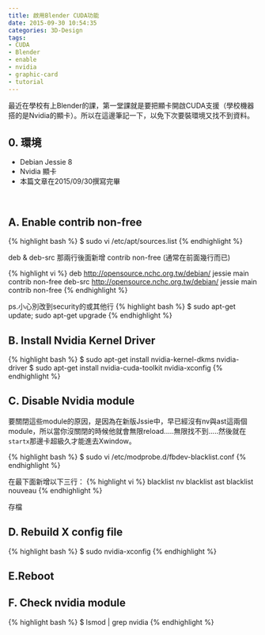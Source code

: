 ```yaml
---
title: 啟用Blender CUDA功能
date: 2015-09-30 10:54:35
categories: 3D-Design
tags:
- CUDA
- Blender
- enable
- nvidia
- graphic-card
- tutorial
---
```


最近在學校有上Blender的課，第一堂課就是要把顯卡開啟CUDA支援（學校機器搭的是Nvidia的顯卡）。所以在這邊筆記一下，以免下次要裝環境又找不到資料。
<!-- more -->

## 0. 環境
- Debian Jessie 8
- Nvidia 顯卡
- 本篇文章在2015/09/30撰寫完畢

<br>

## A. Enable contrib non-free
{% highlight bash %}
$ sudo vi /etc/apt/sources.list
{% endhighlight %}

deb & deb-src 那兩行後面新增 contrib non-free (通常在前面幾行而已)

{% highlight vi %}
deb http://opensource.nchc.org.tw/debian/ jessie main contrib non-free
deb-src http://opensource.nchc.org.tw/debian/ jessie main contrib non-free
{% endhighlight %}

ps.小心別改到security的或其他行
{% highlight bash %}
$ sudo apt-get update; sudo apt-get upgrade
{% endhighlight %}

## B. Install Nvidia Kernel Driver
{% highlight bash %}
$ sudo apt-get install nvidia-kernel-dkms nvidia-driver
$ sudo apt-get install nvidia-cuda-toolkit nvidia-xconfig
{% endhighlight %}

## C. Disable Nvidia module

要關閉這些module的原因，是因為在新版Jssie中，早已經沒有nv與ast這兩個module，所以當你沒關閉的時候他就會無限reload.....無限找不到.....然後就在`startx`那邊卡超級久才能進去Xwindow。

{% highlight bash %}
$ sudo vi /etc/modprobe.d/fbdev-blacklist.conf
{% endhighlight %}

在最下面新增以下三行：
{% highlight vi %}
blacklist nv
blacklist ast
blacklist nouveau
{% endhighlight %}

存檔

## D. Rebuild X config file
{% highlight bash %}
$ sudo nvidia-xconfig
{% endhighlight %}


## E.Reboot

## F. Check nvidia module
{% highlight bash %}
$ lsmod | grep nvidia
{% endhighlight %}
